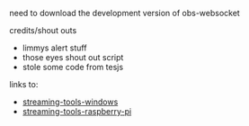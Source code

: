 need to download the development version of obs-websocket

credits/shout outs

- limmys alert stuff
- those eyes shout out script
- stole some code from tesjs

links to:

- [streaming-tools-windows](https://github.com/zactopus/streaming-tools-windows)
- [streaming-tools-raspberry-pi](https://github.com/zactopus/streaming-tools-raspberry-pi)
